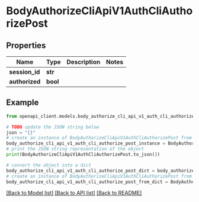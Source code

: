 # BodyAuthorizeCliApiV1AuthCliAuthorizePost


## Properties

Name | Type | Description | Notes
------------ | ------------- | ------------- | -------------
**session_id** | **str** |  | 
**authorized** | **bool** |  | 

## Example

```python
from openapi_client.models.body_authorize_cli_api_v1_auth_cli_authorize_post import BodyAuthorizeCliApiV1AuthCliAuthorizePost

# TODO update the JSON string below
json = "{}"
# create an instance of BodyAuthorizeCliApiV1AuthCliAuthorizePost from a JSON string
body_authorize_cli_api_v1_auth_cli_authorize_post_instance = BodyAuthorizeCliApiV1AuthCliAuthorizePost.from_json(json)
# print the JSON string representation of the object
print(BodyAuthorizeCliApiV1AuthCliAuthorizePost.to_json())

# convert the object into a dict
body_authorize_cli_api_v1_auth_cli_authorize_post_dict = body_authorize_cli_api_v1_auth_cli_authorize_post_instance.to_dict()
# create an instance of BodyAuthorizeCliApiV1AuthCliAuthorizePost from a dict
body_authorize_cli_api_v1_auth_cli_authorize_post_from_dict = BodyAuthorizeCliApiV1AuthCliAuthorizePost.from_dict(body_authorize_cli_api_v1_auth_cli_authorize_post_dict)
```
[[Back to Model list]](../README.md#documentation-for-models) [[Back to API list]](../README.md#documentation-for-api-endpoints) [[Back to README]](../README.md)


